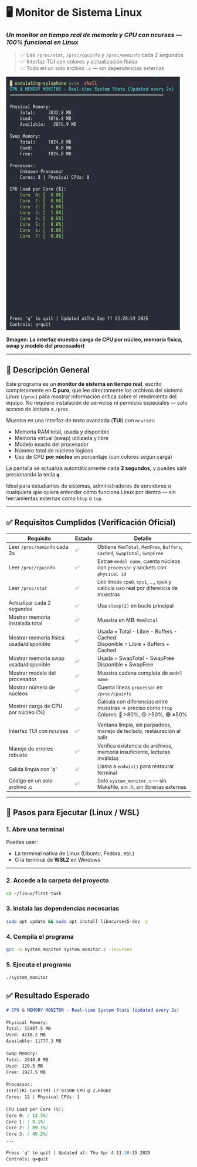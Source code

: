 # 🖥️ Monitor de Sistema Linux

### _Un monitor en tiempo real de memoria y CPU con ncurses — 100% funcional en Linux_

> ✅ Lee `/proc/stat`, `/proc/cpuinfo` y `/proc/meminfo` cada 2 segundos  
> ✅ Interfaz TUI con colores y actualización fluida  
> ✅ Todo en un solo archivo `.c` — sin dependencias externas

![interface](./files/20250911222915.png)

**(Imagen: La interfaz muestra carga de CPU por núcleo, memoria física, swap y modelo del procesador)**

---

## 📌 Descripción General

Este programa es un **monitor de sistema en tiempo real**, escrito completamente en **C puro**, que lee directamente los archivos del sistema Linux (`/proc`) para mostrar información crítica sobre el rendimiento del equipo. No requiere instalación de servicios ni permisos especiales — solo acceso de lectura a `/proc`.

Muestra en una interfaz de texto avanzada (**TUI**) con `ncurses`:

- Memoria RAM total, usada y disponible
- Memoria virtual (swap) utilizada y libre
- Modelo exacto del procesador
- Número total de núcleos lógicos
- Uso de CPU **por núcleo** en porcentaje (con colores según carga)

La pantalla se actualiza automáticamente cada **2 segundos**, y puedes salir presionando la tecla **`q`**.

Ideal para estudiantes de sistemas, administradores de servidores o cualquiera que quiera entender cómo funciona Linux por dentro — sin herramientas externas como `htop` o `top`.

---

## ✅ Requisitos Cumplidos (Verificación Oficial)

| Requisito                               | Estado | Detalle                                                                                            |
| --------------------------------------- | ------ | -------------------------------------------------------------------------------------------------- |
| Leer `/proc/meminfo` cada 2s            | ✅     | Obtiene `MemTotal`, `MemFree`, `Buffers`, `Cached`, `SwapTotal`, `SwapFree`                        |
| Leer `/proc/cpuinfo`                    | ✅     | Extrae `model name`, cuenta núcleos con `processor` y sockets con `physical id`                    |
| Leer `/proc/stat`                       | ✅     | Lee líneas `cpu0`, `cpu1`, ..., `cpuN` y calcula uso real por diferencia de muestras               |
| Actualizar cada 2 segundos              | ✅     | Usa `sleep(2)` en bucle principal                                                                  |
| Mostrar memoria instalada total         | ✅     | Muestra en MB: `MemTotal`                                                                          |
| Mostrar memoria física usada/disponible | ✅     | Usada = Total - Libre - Buffers - Cached<br>Disponible = Libre + Buffers + Cached                  |
| Mostrar memoria swap usada/disponible   | ✅     | Usada = SwapTotal - SwapFree<br>Disponible = SwapFree                                              |
| Mostrar modelo del procesador           | ✅     | Muestra cadena completa de `model name`                                                            |
| Mostrar número de núcleos               | ✅     | Cuenta líneas `processor` en `/proc/cpuinfo`                                                       |
| Mostrar carga de CPU por núcleo (%)     | ✅     | Calcula con diferencias entre muestras → preciso como `htop`<br>Colores: 🔴 >80%, 🟡 >50%, 🟢 ≤50% |
| Interfaz TUI con ncurses                | ✅     | Ventana limpia, sin parpadeos, manejo de teclado, restauración al salir                            |
| Manejo de errores robusto               | ✅     | Verifica existencia de archivos, memoria insuficiente, lecturas inválidas                          |
| Salida limpia con 'q'                   | ✅     | Llama a `endwin()` para restaurar terminal                                                         |
| Código en un solo archivo .c            | ✅     | Solo `system_monitor.c` — sin Makefile, sin .h, sin librerías externas                             |

---

## 🚀 Pasos para Ejecutar (Linux / WSL)

### 1. **Abre una terminal**

Puedes usar:

- La terminal nativa de Linux (Ubuntu, Fedora, etc.)
- O la terminal de **WSL2** en Windows

---

### 2. **Accede a la carpeta del proyecto**

```bash
cd ~/linux/first-task
```

### 3. **Instala las dependencias necesarias**

```bash
sudo apt update && sudo apt install libncurses5-dev -y
```

### 4. **Compila el programa**

```bash
gcc -o system_monitor system_monitor.c -lncurses
```

### 5. **Ejecuta el programa**

```bash
./system_monitor
```

## ✅ Resultado Esperado

```markdown
# CPU & MEMORY MONITOR - Real-time System Stats (Updated every 2s)

Physical Memory:
Total: 15987.5 MB
Used: 4210.2 MB
Available: 11777.3 MB

Swap Memory:
Total: 2048.0 MB
Used: 120.5 MB
Free: 1927.5 MB

Processor:
Intel(R) Core(TM) i7-9750H CPU @ 2.60GHz
Cores: 12 | Physical CPUs: 1

CPU Load per Core (%):
Core 0: [ 12.3%]
Core 1: [ 5.1%]
Core 2: [ 89.7%]
Core 3: [ 45.2%]
...

Press 'q' to quit | Updated at: Thu Apr 4 11:30:15 2025
Controls: q=quit
```
